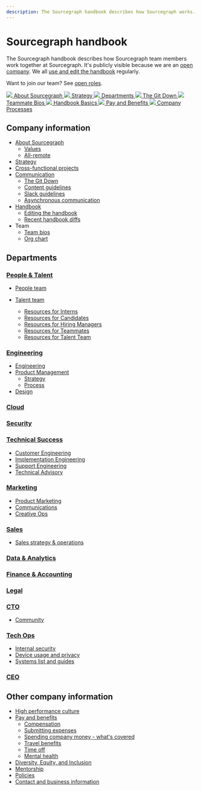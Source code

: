 ```yaml
---
description: The Sourcegraph handbook describes how Sourcegraph works.
---
```


# Sourcegraph handbook

The Sourcegraph handbook describes how Sourcegraph team members work together at Sourcegraph. It's publicly visible because we are an [open company](company-info-and-process/about-sourcegraph/index.md#open-company). We all [use and edit the handbook](handbook/index.md) regularly.

Want to join our team? See [open roles](https://about.sourcegraph.com/jobs/).

<div class="blocks">
  <a href="company-info-and-process/about-sourcegraph/index.md" class="block">
    <img src="https://storage.googleapis.com/sourcegraph-assets/handbook/icons/about.svg">
    About Sourcegraph
  </a>
  <a href="strategy-goals/strategy/index.md" class="block">
    <img src="https://storage.googleapis.com/sourcegraph-assets/handbook/icons/strategy.svg">
    Strategy
  </a>
  <a href="departments/index.md" class="block">
    <img src="https://storage.googleapis.com/sourcegraph-assets/handbook/icons/departments.svg">
    Departments
  </a>
  <a href="https://docs.google.com/document/d/1WqyffCTaPKp9G1kpPFryEi2eiPZzwfF7Gmo2mAjSq40/edit#heading=h.kso9gsaecr0b" class="block">
    <img src="https://storage.googleapis.com/sourcegraph-assets/handbook/icons/the-git-down.svg">
    The Git Down
  </a>
  <a href="team/index.md" class="block">
    <img src="https://storage.googleapis.com/sourcegraph-assets/handbook/icons/bios.svg">
    Teammate Bios
  </a>
  <a href="handbook/editing/index.md" class="block">
    <img src="https://storage.googleapis.com/sourcegraph-assets/handbook/icons/handbook.svg">
    Handbook Basics
  </a>
  <a href="benefits-pay-perks/benefits-perks/index.md" class="block">
    <img src="https://storage.googleapis.com/sourcegraph-assets/handbook/icons/pay-and-benefits.svg">
    Pay and Benefits
  </a>
  <a href="company-info-and-process/index.md" class="block">
    <img src="https://storage.googleapis.com/sourcegraph-assets/handbook/icons/policies.svg">
    Company Processes
  </a>
</div>

## Company information

- [About Sourcegraph](company-info-and-process/about-sourcegraph/index.md)
  - [Values](company-info-and-process/values/index.md)
  - [All-remote](company-info-and-process/remote/index.md)
- [Strategy](strategy-goals/strategy/index.md)
- [Cross-functional projects](strategy-goals/cross-functional-projects/index.md)
- [Communication](company-info-and-process/communication/index.md)
  - [The Git Down](https://docs.google.com/document/d/1WqyffCTaPKp9G1kpPFryEi2eiPZzwfF7Gmo2mAjSq40/edit#heading=h.kso9gsaecr0b)
  - [Content guidelines](company-info-and-process/communication/content_guidelines/index.md)
  - [Slack guidelines](company-info-and-process/communication/team_chat.md)
  - [Asynchronous communication](company-info-and-process/communication/asynchronous-communication.md)
- [Handbook](handbook/index.md)
  - [Editing the handbook](handbook/editing/index.md)
  - [Recent handbook diffs](https://sourcegraph.com/search?q=context:global+repo:^github.com/sourcegraph/handbook%24+type:diff)
- Team
  - [Team bios](team/index.md)
  - [Org chart](team/org_chart.md)

## Departments

### [People & Talent](departments/people-talent/index.md)

- [People team](departments/people-talent/index.md)

- [Talent team](departments/people-talent/index.md)
  - [Resources for Interns](departments/people-talent/talent/internship/index.md)
  - [Resources for Candidates](departments/people-talent/index.md#resources-for-candidates)
  - [Resources for Hiring Managers](departments/people-talent/index.md#resources-for-hiring-managers)
  - [Resources for Teammates](departments/people-talent/index.md#resources-for-teammates)
  - [Resources for Talent Team](departments/people-talent/index.md#resources-for-talent-team)

### [Engineering](departments/engineering/index.md)

- [Engineering](departments/engineering/dev/index.md)
- [Product Management](departments/engineering/product/index.md)
  - [Strategy](strategy-goals/strategy/index.md#team-strategy-pages)
  - [Process](departments/engineering/product/process/index.md)
- [Design](departments/engineering/design/index.md)

### [Cloud](departments/cloud/index.md)

### [Security](departments/security/index.md)

### [Technical Success](departments/technical-success/index.md)

- [Customer Engineering](departments/technical-success/ce/index.md)
- [Implementation Engineering](departments/technical-success/ie/index.md)
- [Support Engineering](departments/technical-success/support/index.md)
- [Technical Advisory](departments/technical-success/ta/index.md)

### [Marketing](departments/marketing/index.md)

- [Product Marketing](departments/marketing/product-marketing/index.md)
- [Communications](departments/marketing/comms/index.md)
- [Creative Ops](departments/marketing/creative-ops.md)

### [Sales](departments/sales/index.md)

- [Sales strategy & operations](departments/sales/sales-ops/index.md)

### [Data & Analytics](departments/data-analytics/index.md)

### [Finance & Accounting](departments/finance/index.md)

### [Legal](departments/legal/index.md)

### [CTO](departments/cto/index.md)

- [Community](departments/cto/community/index.md)

### [Tech Ops](departments/tech-ops/index.md)

- [Internal security](departments/tech-ops/process/internal-security/index.md)
- [Device usage and privacy](departments/tech-ops/process/team_device_usage_privacy.md)
- [Systems list and guides](departments/tech-ops/tools/index.md)

### [CEO](departments/ceo-team/index.md)

## Other company information

- [High performance culture](company-info-and-process/working-at-sourcegraph/teammate-development)
- [Pay and benefits](benefits-pay-perks/benefits-perks/index.md)
  - [Compensation](benefits-pay-perks/pay-expenses/compensation/index.md)
  - [Submitting expenses](benefits-pay-perks/pay-expenses/expenses/index.md)
  - [Spending company money - what's covered](benefits-pay-perks/benefits-perks/spending-company-money.md)
  - [Travel benefits](benefits-pay-perks/benefits-perks/travel/index.md)
  - [Time off](benefits-pay-perks/benefits-perks/time-off/index.md)
  - [Mental health](benefits-pay-perks/benefits-perks/mental-health/index.md)
- [Diversity, Equity, and Inclusion](company-info-and-process/diversity-equity-and-inclusion/index.md)
- [Mentorship](company-info-and-process/mentorship/index.md)
- [Policies](company-info-and-process/policies/index.md)
- [Contact and business information](company-info-and-process/about-sourcegraph/general-office-info.md)
